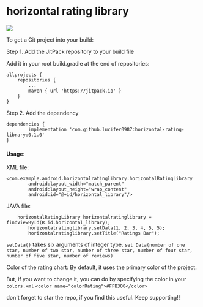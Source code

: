 # horizontal rating library

[![](https://jitpack.io/v/lucifer0987/horizontal-rating-library.svg)](https://jitpack.io/#lucifer0987/horizontal-rating-library)

To get a Git project into your build:

Step 1. Add the JitPack repository to your build file

Add it in your root build.gradle at the end of repositories:

	allprojects {
		repositories {
			...
			maven { url 'https://jitpack.io' }
		}
	}
	
Step 2. Add the dependency

	dependencies {
	        implementation 'com.github.lucifer0987:horizontal-rating-library:0.1.0'
	}
 

#### Usage:
XML file:
```
<com.example.android.horizontalratinglibrary.horizontalRatingLibrary
        android:layout_width="match_parent"
        android:layout_height="wrap_content"
        android:id="@+id/horizontal_library"/>
```

JAVA file:
```
	horizontalRatingLibrary horizontalratinglibrary = findViewById(R.id.horizontal_library);
        horizontalratinglibrary.setData(1, 2, 3, 4, 5, 5);
        horizontalratinglibrary.setTitle("Ratings Bar");
```

```setData()``` takes six arguments of integer type.
```set Data(number of one star, number of two star, number of three star, number of four star, number of five star, number of reviews)```

Color of the rating chart:
By default, it uses the primary color of the project.

But, if you want to change it, you can do by specifying the color in your ```colors.xml```
```<color name="colorRating">#FFB300</color>```

don't forget to star the repo, if you find this useful.
Keep supporting!!
